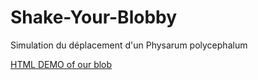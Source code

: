 # Shake-Your-Blobby
Simulation du déplacement d'un Physarum polycephalum


[HTML DEMO of our blob](https://rawgit.com/Anthagonas/Shake-Your-Blobby/master/example_draw.html)
